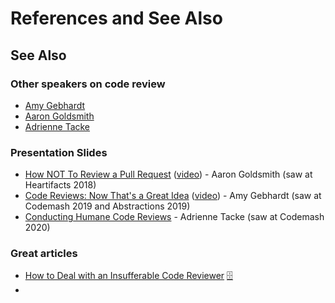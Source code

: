 # References and See Also

## See Also

### Other speakers on code review

* [Amy Gebhardt](https://twitter.com/amlyhamm)
* [Aaron Goldsmith](https://github.com/ausmith)
* [Adrienne Tacke](https://twitter.com/AdrienneTacke)

### Presentation Slides

* [How NOT To Review a Pull Request](https://github.com/ausmith/How-NOT-to-Review-a-Pull-Request) ([video](https://www.youtube.com/watch?v=sBwbUVG7CDY)) - Aaron Goldsmith (saw at Heartifacts 2018)
* [Code Reviews: Now That's a Great Idea](https://web.archive.org/web/20210423145524/http://amlyhamm.com/talks/mwphp19/code-reviews/) ([video](https://www.youtube.com/watch?v=0bQsDGjDzfY)) - Amy Gebhardt (saw at Codemash 2019 and Abstractions 2019)
* [Conducting Humane Code Reviews](https://web.archive.org/web/20220528191816/https://adriennetacke.github.io/conducting-humane-code-reviews/) - Adrienne Tacke (saw at Codemash 2020)

### Great articles

* [How to Deal with an Insufferable Code Reviewer](https://daedtech.com/insufferable-code-reviewer/) [:file_cabinet:](https://web.archive.org/web/20221219071159/https://daedtech.com/insufferable-code-reviewer/ "Archive.org link")
*
